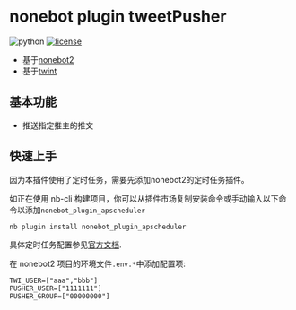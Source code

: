 # nonebot plugin tweetPusher
![python](https://img.shields.io/pypi/pyversions/nonebot-plugin-picsearcher)
[![license](https://img.shields.io/github/license/synodriver/nonebot_plugin_picsearcher.svg)](https://raw.githubusercontent.com/synodriver/nonebot_plugin_picsearcher/main/LICENSE)
- 基于[nonebot2](https://github.com/nonebot/nonebot2)
- 基于[twint](https://github.com/twintproject/twint)
## 基本功能
- 推送指定推主的推文

## 快速上手
因为本插件使用了定时任务，需要先添加nonebot2的定时任务插件。

如正在使用 nb-cli 构建项目，你可以从插件市场复制安装命令或手动输入以下命令以添加`nonebot_plugin_apscheduler`

```
nb plugin install nonebot_plugin_apscheduler
```
具体定时任务配置参见[官方文档](https://v2.nonebot.dev/docs/advanced/scheduler).

在 nonebot2 项目的环境文件`.env.*`中添加配置项:
```
TWI_USER=["aaa","bbb"]
PUSHER_USER=["1111111"]
PUSHER_GROUP=["00000000"]
```

